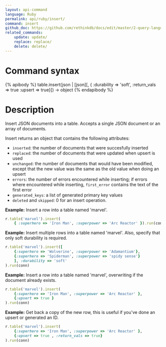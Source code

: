 ```yaml
---
layout: api-command 
language: Ruby
permalink: api/ruby/insert/
command: insert
github_doc: https://github.com/rethinkdb/docs/edit/master/2-query-language/api/ruby/writing-data/insert.md
related_commands:
    update: update/
    replace: replace/
    delete: delete/
---
```


# Command syntax #

{% apibody %}
table.insert(json | [json][, { :durability => 'soft', :return_vals => true :upsert => true}])
    &rarr; object
{% endapibody %}

# Description #

Insert JSON documents into a table. Accepts a single JSON document or an array of
documents.

Insert returns an object that contains the following attributes:

- `inserted`: the number of documents that were succesfully inserted
- `replaced`: the number of documents that were updated when upsert is used
- `unchanged`: the number of documents that would have been modified, except that the
new value was the same as the old value when doing an upsert
- `errors`: the number of errors encountered while inserting; if errors where
encountered while inserting, `first_error` contains the text of the first error
- `generated_keys`: a list of generated primary key values
- `deleted` and `skipped`: 0 for an insert operation.

__Example:__ Insert a row into a table named 'marvel'.

```rb
r.table('marvel').insert(
    { :superhero => 'Iron Man', :superpower => 'Arc Reactor' }).run(conn)
```

__Example:__ Insert multiple rows into a table named 'marvel'. Also, specify that only soft durability is required.

```rb
r.table('marvel').insert([
    {:superhero => 'Wolverine', :superpower => 'Adamantium'},
    {:superhero => 'Spiderman', :superpower => 'spidy sense'}
    ], :durability => 'soft'
).run(conn)
```


__Example:__ Insert a row into a table named 'marvel', overwriting if the document
already exists.

```rb
r.table('marvel').insert(
    {:superhero => 'Iron Man', :superpower => 'Arc Reactor' },
    {:upsert => true }
).run(conn)
```

__Example:__ Get back a copy of the new row, this is useful if you've done an upsert or
generated an ID.

```rb
r.table('marvel').insert(
    {:superhero => 'Iron Man', :superpower => 'Arc Reactor' },
    {:upsert => true , :return_vals => true}
).run(conn)
```
